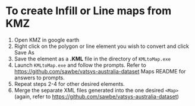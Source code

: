 # To create Infill or Line maps from KMZ

1. Open KMZ in google earth
2. Right click on the polygon or line element you wish to convert and click Save As
3. Save the element as a **.KML** file in the directory of `KMLtoMap.exe`
4. Launch `KMLtoMap.exe` and follow the prompts. Refer to https://github.com/sawbe/vatsys-australia-dataset Maps README for answers to prompts.
5. Repeat steps 2-4 for other desired elements.
5. Merge the separate XML files generated into the one desired `<Map>` (again, refer to https://github.com/sawbe/vatsys-australia-dataset)

